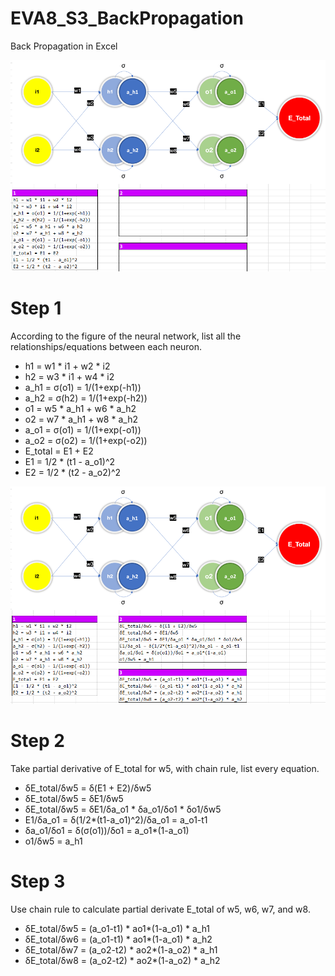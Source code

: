 # EVA8_S3_BackPropagation
Back Propagation in Excel

![](images/step_01.png)
# Step 1
According to the figure of the neural network, list all the relationships/equations between each neuron.  
* h1 = w1 * i1 + w2 * i2  
* h2 = w3 * i1 + w4 * i2  
* a_h1 = σ(o1) = 1/(1+exp(-h1))  
* a_h2 = σ(h2) = 1/(1+exp(-h2))  
* o1 = w5 * a_h1 + w6 * a_h2  
* o2 = w7 * a_h1 + w8 * a_h2  
* a_o1 = σ(o1) = 1/(1+exp(-o1))  
* a_o2 = σ(o2) = 1/(1+exp(-o2))  
* E_total = E1 + E2  
* E1 = 1/2 * (t1 - a_o1)^2   
* E2 = 1/2 * (t2 - a_o2)^2  
  
![](images/step_02.png)
# Step 2
Take partial derivative of E_total for w5, with chain rule, list every equation.
* δE_total/δw5 = δ(E1 + E2)/δw5  
* δE_total/δw5 = δE1/δw5  
* δE_total/δw5 = δE1/δa_o1 * δa_o1/δo1 * δo1/δw5  
* E1/δa_o1 = δ(1/2*(t1-a_o1)^2)/δa_o1 = a_o1-t1  
* δa_o1/δo1 = δ(σ(o1))/δo1 = a_o1*(1-a_o1)  
* o1/δw5 = a_h1  
  
# Step 3
Use chain rule to calculate partial derivate E_total of w5, w6, w7, and w8.  
* δE_total/δw5 = (a_o1-t1) * ao1*(1-a_o1) * a_h1  
* δE_total/δw6 = (a_o1-t1) * ao1*(1-a_o1) * a_h2  
* δE_total/δw7 = (a_o2-t2) * ao2*(1-a_o2) * a_h1  
* δE_total/δw8 = (a_o2-t2) * ao2*(1-a_o2) * a_h2  
  

  

